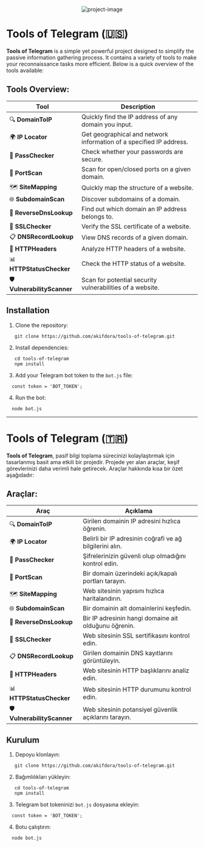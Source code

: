 <p align="center"><img src="https://socialify.git.ci/akifdora/tools-of-telegram/image?description=1&amp;font=KoHo&amp;forks=1&amp;issues=1&amp;language=1&amp;name=1&amp;owner=1&amp;pattern=Plus&amp;pulls=1&amp;stargazers=1&amp;theme=Light" alt="project-image"></p>

# Tools of Telegram (🇺🇸)

**Tools of Telegram** is a simple yet powerful project designed to simplify the passive information gathering process. It contains a variety of tools to make your reconnaissance tasks more efficient. Below is a quick overview of the tools available:

## Tools Overview:

| Tool               | Description |
| ------------------ | ----------- |
| 🔍 **DomainToIP**   | Quickly find the IP address of any domain you input. |
| 🌍 **IP Locator**   | Get geographical and network information of a specified IP address. |
| 🔑 **PassChecker**  | Check whether your passwords are secure. |
| 🚪 **PortScan**     | Scan for open/closed ports on a given domain. |
| 🗺️ **SiteMapping**  | Quickly map the structure of a website. |
| 🌐 **SubdomainScan**| Discover subdomains of a domain. |
| 🔗 **ReverseDnsLookup** | Find out which domain an IP address belongs to. |
| 🔐 **SSLChecker**   | Verify the SSL certificate of a website. |
| 📋 **DNSRecordLookup** | View DNS records of a given domain. |
| 📄 **HTTPHeaders**  | Analyze HTTP headers of a website. |
| 📊 **HTTPStatusChecker** | Check the HTTP status of a website. |
| 🛡️ **VulnerabilityScanner** | Scan for potential security vulnerabilities of a website. |

## Installation
1. Clone the repository:
```
   git clone https://github.com/akifdora/tools-of-telegram.git
```
2. Install dependencies:
```
   cd tools-of-telegram
   npm install
```
3. Add your Telegram bot token to the `bot.js` file:
```
  const token = 'BOT_TOKEN';
```
4. Run the bot:
```
  node bot.js
```

---

# Tools of Telegram (🇹🇷)

**Tools of Telegram**, pasif bilgi toplama sürecinizi kolaylaştırmak için tasarlanmış basit ama etkili bir projedir. Projede yer alan araçlar, keşif görevlerinizi daha verimli hale getirecek. Araçlar hakkında kısa bir özet aşağıdadır:

## Araçlar:

| Araç               | Açıklama |
| ------------------ | -------- |
| 🔍 **DomainToIP**   | Girilen domainin IP adresini hızlıca öğrenin. |
| 🌍 **IP Locator**   | Belirli bir IP adresinin coğrafi ve ağ bilgilerini alın. |
| 🔑 **PassChecker**  | Şifrelerinizin güvenli olup olmadığını kontrol edin. |
| 🚪 **PortScan**     | Bir domain üzerindeki açık/kapalı portları tarayın. |
| 🗺️ **SiteMapping**  | Web sitesinin yapısını hızlıca haritalandırın. |
| 🌐 **SubdomainScan**| Bir domainin alt domainlerini keşfedin. |
| 🔗 **ReverseDnsLookup** | Bir IP adresinin hangi domaine ait olduğunu öğrenin. |
| 🔐 **SSLChecker**   | Web sitesinin SSL sertifikasını kontrol edin. |
| 📋 **DNSRecordLookup** | Girilen domainin DNS kayıtlarını görüntüleyin. |
| 📄 **HTTPHeaders**  | Web sitesinin HTTP başlıklarını analiz edin. |
| 📊 **HTTPStatusChecker** | Web sitesinin HTTP durumunu kontrol edin. |
| 🛡️ **VulnerabilityScanner** | Web sitesinin potansiyel güvenlik açıklarını tarayın. |

## Kurulum
1. Depoyu klonlayın:
```
   git clone https://github.com/akifdora/tools-of-telegram.git
```
2. Bağımlılıkları yükleyin:
```
   cd tools-of-telegram
   npm install
```
3. Telegram bot tokeninizi `bot.js` dosyasına ekleyin:
```
  const token = 'BOT_TOKEN';
```
4. Botu çalıştırın:
```
  node bot.js
```

